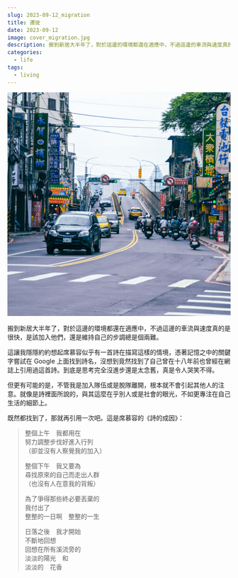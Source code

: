 ```yaml
---
slug: 2023-09-12_migration
title: 遷徙
date: 2023-09-12
image: cover_migration.jpg
description: 搬到新居大半年了，對於這邊的環境都還在適應中，不過這邊的車流與速度真的是很快，是該加入他們，還是維持自己的步調總是個兩難。
categories:
  - life
tags:
  - living
---
```


![車流](./cover_migration.jpg)

搬到新居大半年了，對於這邊的環境都還在適應中，不過這邊的車流與速度真的是很快，是該加入他們，還是維持自己的步調總是個兩難。

這讓我隱隱約約想起席慕容似乎有一首詩在描寫這樣的情境，憑著記憶之中的關鍵字嘗試在 Google 上面找到詩名，沒想到竟然找到了自己曾在十八年前也曾經在網誌上引用過這首詩。到底是思考完全沒進步還是太念舊，真是令人哭笑不得。

但更有可能的是，不管我是加入隊伍或是脫隊離開，根本就不會引起其他人的注意。就像是詩裡面所說的，與其這麼在乎別人或是社會的眼光，不如更專注在自己生活的細節上。

既然都找到了，那就再引用一次吧。這是席慕容的《詩的成因》：


> 整個上午　我都用在  
> 努力調整步伐好進入行列  
> （卻並沒有人察覺我的加入）  
>   
> 整個下午　我又要為  
> 尋找原來的自己而走出人群  
> （也沒有人在意我的背叛）  
>   
> 為了爭得那些終必要丟棄的  
> 我付出了  
> 整整的一日啊　整整的一生  
>   
> 日落之後　我才開始  
> 不斷地回想  
> 回想在所有溪流旁的  
> 淡淡的陽光　和  
> 淡淡的　花香

